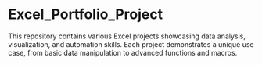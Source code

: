 # Excel_Portfolio_Project

This repository contains various Excel projects showcasing data analysis, visualization, and automation skills. Each project demonstrates a unique use case, from basic data manipulation to advanced functions and macros.
